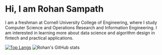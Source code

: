 # Hi, I am Rohan Sampath
I am a freshman at Cornell University College of Engineering, where I study Computer Science and Operations Research and Information Engineering. I am interested in learning more about data science and algorithm design in fintech and practical applications. 


[![Top Langs](https://github-readme-stats.vercel.app/api/top-langs/?username=Rohan-dev-C&theme=onedark)](https://github.com/anuraghazra/github-readme-stats)
![Rohan's GitHub stats](https://github-readme-stats.vercel.app/api?username=Rohan-dev-C&show_icons=true&theme=onedark)  
